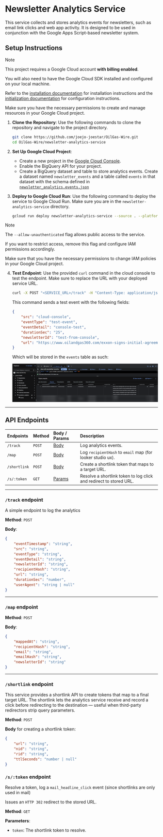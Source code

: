 # Newsletter Analytics Service

This service collects and stores analytics events for newsletters, such as email link clicks and web app activity. It is designed to be used in conjunction with the Google Apps Script-based newsletter system.

## Setup Instructions

> [!NOTE]
> This project requires a Google Cloud account **with billing enabled**.
>
> You will also need to have the Google Cloud SDK installed and configured on your local machine.
>
> Refer to the [installation documentation](https://cloud.google.com/sdk/docs/install) for installation instructions and the [initialization documentation](https://cloud.google.com/sdk/docs/initializing) for configuration instructions.
>
> Make sure you have the necessary permissions to create and manage resources in your Google Cloud project.

1. **Clone the Repository**:
    Use the following commands to clone the repository and navigate to the project directory.

    ```bash
    git clone https://github.com/joejo-joestar/OilGas-Wire.git
    cd OilGas-Wire/newsletter-analytics-service
    ```

2. **Set Up Google Cloud Project**:
    - Create a new project in the [Google Cloud Console](https://console.cloud.google.com/).
    - Enable the BigQuery API for your project.
    - Create a BigQuery dataset and table to store analytics events. Create a dataset named `newsletter_events` and a table called `events` in that dataset with the schema defined in [`newsletter_analytics.events.json`](newsletter_analytics.events.json)

3. **Deploy to Google Cloud Run**:
    Use the following command to deploy the service to Google Cloud Run. Make sure you are in the `newsletter-analytics-service` directory.

    ```bash
    gcloud run deploy newsletter-analytics-service --source . --platform managed --region us-central1 --allow-unauthenticated
    ```

> [!NOTE]
> The `--allow-unauthenticated` flag allows public access to the service.
>
> If you want to restrict access, remove this flag and configure IAM permissions accordingly.
>
> Make sure that you have the necessary permissions to change IAM policies in your Google Cloud project.

4. **Test Endpoint**:
    Use the provided `curl` command in the cloud console to test the endpoint. Make sure to replace the URL with your deployed service URL.

    ```bash
    curl -X POST "<SERVICE_URL>/track" -H "Content-Type: application/json" -d '{  "src":"cloud-console", "eventType": "test-event", "eventDetail": "console-test", "durationSec": "25", "newsletterId": "test-from-console", "url": "https://www.oilandgas360.com/exxon-signs-initial-agreement-with-rosneft-to-chart-possible-path-to-recoup-russian-losses-sources-say/#utm_source=rss&utm_medium=rss&utm_campaign=exxon-signs-initial-agreement-with-rosneft-to-chart-possible-path-to-recoup-russian-losses-sources-say" }''
    ```

    This command sends a test event with the following fields:

    ```json
    {
        "src": "cloud-console",
        "eventType": "test-event",
        "eventDetail": "console-test",
        "durationSec": "25",
        "newsletterId": "test-from-console",
        "url": "https://www.oilandgas360.com/exxon-signs-initial-agreement-with-rosneft-to-chart-possible-path-to-recoup-russian-losses-sources-say/#utm_source=rss&utm_medium=rss&utm_campaign=exxon-signs-initial-agreement-with-rosneft-to-chart-possible-path-to-recoup-russian-losses-sources-say"
    }
    ```

    Which will be stored in the `events` table as such:

    <p align="center">
    <img src="../assets/bigquery sample.png" alt="BigQuery Record" title="BigQuery Record" width="600" >
    </p>

---

## API Endpoints

| Endpoints    | Method | Body / Params               | Description                                                        |
| :----------- | :----- | :-------------------------- | :----------------------------------------------------------------- |
| `/track`     | `POST` | [Body](#track-endpoint)     | Log analytics events.                                              |
| `/map`       | `POST` | [Body](#map-endpoint)       | Log `recipientHash` to `email` map (for looker studio ux).         |
| `/shortlink` | `POST` | [Body](#shortlink-endpoint) | Create a shortlink token that maps to a target URL.                |
| `/s/:token`  | `GET`  | [Params](#stoken-endpoint)  | Resolve a shortlink token to log click and redirect to stored URL. |

---

### `/track` endpoint

A simple endpoint to log the analytics

**Method**: `POST`

**Body**:

```json
{
    "eventTimestamp": "string",
    "src": "string",
    "eventType": "string",
    "eventDetail": "string",
    "newsletterId": "string",
    "recipientHash": "string",
    "url": "string",
    "durationSec": "number",
    "userAgent": "string | null"
}
```

---

### `/map` endpoint

**Method**: `POST`

**Body**:

```json
{
    "mappedAt": "string",
    "recipientHash": "string",
    "email": "string",
    "emailHash": "string",
    "newsletterId": "string"
}
```

---

### `/shortlink` endpoint

This service provides a shortlink API to create tokens that map to a final target URL. The shortlink lets the analytics service receive and record a click before redirecting to the destination — useful when third-party redirectors strip query parameters.

**Method**: `POST`

**Body** for creating a shortlink token:

```json
{
    "url": "string",
    "nid": "string",
    "rid": "string",
    "ttlSeconds": "number | null"
}
```

### `/s/:token` endpoint

Resolve a token, log a `mail_headline_click` event (since shortlinks are only used in mail)

Issues an `HTTP 302` redirect to the stored URL.

**Method**: `GET`

**Parameters**:

- `token`: The shortlink token to resolve.
